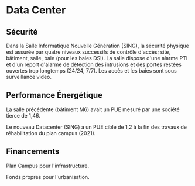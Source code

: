 Data Center
===========

Sécurité
--------

Dans la Salle Informatique Nouvelle Génération (SING), la sécurité physique est assurée par quatre niveaux successifs de contrôle d'accès; site, bâtiment, salle, baie (pour les baies DSI).
La salle dispose d'une alarme PTI et d'un report d'alarme de détection des intrusions et des portes restées ouvertes trop longtemps (24/24, 7/7).
Les accès et les baies sont sous surveillance video.

Performance Énergétique
-----------------------

La salle précédente (bâtiment M6) avait un PUE mesuré par une société tierce de 1,46.

Le nouveau Datacenter (SING) a un PUE cible de 1,2 à la fin des travaux de réhabilitation du plan campus (2021).

Financements
------------

Plan Campus pour l'infrastructure.

Fonds propres pour l'urbanisation.